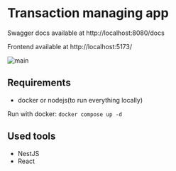 # Transaction managing app

Swagger docs available at http://localhost:8080/docs

Frontend available at http://localhost:5173/

![main](https://github.com/user-attachments/assets/71c50bcb-59a1-4051-8691-d598cd745a69)


## Requirements

- docker or nodejs(to run everything locally)

Run with docker: ```docker compose up -d```

## Used tools

- NestJS
- React
